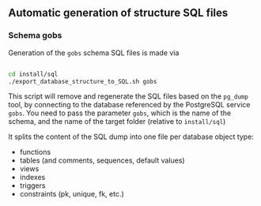 ## Automatic generation of structure SQL files

### Schema gobs

Generation of the `gobs` schema SQL files is made via

```bash

cd install/sql
./export_database_structure_to_SQL.sh gobs
```

This script will remove and regenerate the SQL files based on the `pg_dump` tool, by connecting to the database referenced by the PostgreSQL service `gobs`. You need to pass the parameter `gobs`, which is the name of the schema, and the name of the target folder (relative to `install/sql`)

It splits the content of the SQL dump into one file per database object type:

* functions
* tables (and comments, sequences, default values)
* views
* indexes
* triggers
* constraints (pk, unique, fk, etc.)

